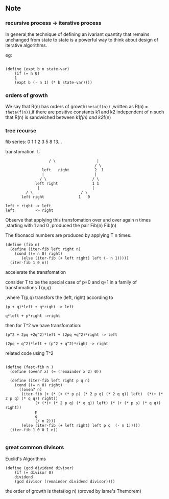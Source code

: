 
## Note  


###  recursive process -> iterative process  

In general,the technique of defining an ivariant quantity that remains unchanged from state to state is a powerful way to think about design of iterative algorithms.

eg:  
```

(define (expt b n state-var)
	(if (= n 0)
	1
	(expt b (- n 1) (* b state-var))))
```


### orders of growth  

 We say that R(n) has orders of growth```theta(f(n))``` ,written as R(n) = ``` theta(f(n))```,if there are positive constants k1 and k2 independent of n such that R(n) is sandwiched  between k1*f(n) and k2*f(n)

### tree recurse

fib series: 0 1 1 2 3 5 8 13...

transfomation T:
```                 |
                   / \                  |
                                       / \
                left   right           2  1
                |                      |
               / \                    / \
             left right               1 1
              |                       |
	     / \                     / \
	   left right               1   0
```

```
left + right -> left
left         -> right

```
Observe that applying this transfomation over and over again n times ,starting with 1 and 0 ,produced  the pair Fib(n) Fib(n)

The fibonacci numbers are produced by applying T n times.

```
(define (fib n)
  (define (iter-fib left right n)
    (cond ((= n 0) right)
	   (else (iter-fib (+ left right) left (- n 1)))))
  (iter-fib 1 0 n))

```

accelerate the transfomation

consider T to be the special case of p=0 and q=1 in a family of transfomations T(p,q)

,where T(p,q) transfors the (left, right) according to
```
(p + q)*left + q*right -> left

q*left + p*right ->right
```

then for T^2 we have transfomation:

```
(p^2 + 2pq +2q^2)*left + (2pq +q^2)*right -> left

(2pq + q^2)*left + (p^2 + q^2)*right -> right
```

related code using T^2
```

(define (fast-fib n )
  (define (oven? x) (= (remainder x 2) 0))
  
  (define (iter-fib left right p q n)
    (cond ((= n 0) right)
	  ((oven? n)
	   (iter-fib (+ (* (+ (* p p) (* 2 p q) (* 2 q q)) left)  (*(+ (* 2 p q) (* q q)) right))
		     (+ (*(+ (* 2 p q) (* q q)) left) (* (+ (* p p) (* q q)) right))
		     p
		     q
		     (/ n 2)))
	   (else (iter-fib (+ left right) left p q  (- n 1)))))
  (iter-fib 1 0 0 1 n))


```
### great common divisors

Euclid's Algorithms
```
(define (gcd dividend divisor)
	(if (= divisor 0)
	dividend
	(gcd divisor (remainder dividend divisor))))

```
the order of growth is theta(log n) (proved by lame's Themorem)

